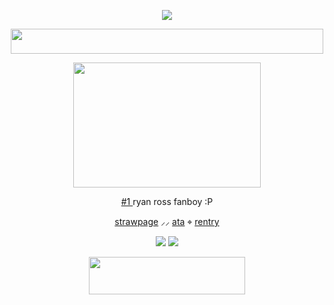 <p align="center"> <dir="auto"> <img src="https://komarev.com/ghpvc/?username=clovxers&label=:3&color=0055D5&style=plastic"> </dir> </p>
<p align="center"> <img src=https://pix.crd.co/assets/images/gallery05/b0f7aa34.gif?v height="40" width="500"> </p>
  <p align="center"> <img src=https://pix.crd.co/assets/images/gallery16/babfead2.gif?v height="200" width="300">
<p align="center"> <ins> #1 </ins>	ryan ross fanboy :P </p>
   <p align="center"> <a href="https://thepetewentzz.straw.page/">strawpage</a> ⸝⸝ <a href="https://flvttrdsh.atabook.org/">ata</a> ⌖ <a href="https://rentry.co/mych3mz">rentry</a>
  <div>
   <p align="center"> <img src="https://adriansblinkiecollection.neocities.org/v89.gif"> <img src=https://blinkies.cafe/b/display/0038-exitbutton2.gif> </p>
   
<p align="center" dir="auto"> <img src="https://spotify-github-profile.kittinanx.com/api/view?uid=31dnbrq33dernxlkwbvsoee7w6py&cover_image=true&theme=natemoo-re&show_offline=false&background_color=121212&interchange=false&bar_color=f4f2ec&bar_color_cover=false)](https://github.com/kittinan/spotify-github-profile)" height="60" width="250"></a>
